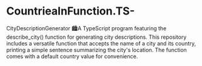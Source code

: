 # CountrieaInFunction.TS-
CityDescriptionGenerator 🏙️A TypeScript program featuring the describe_city() function for generating city descriptions. This repository includes a versatile function that accepts the name of a city and its country, printing a simple sentence summarizing the city's location. The function comes with a default country value for convenience.
